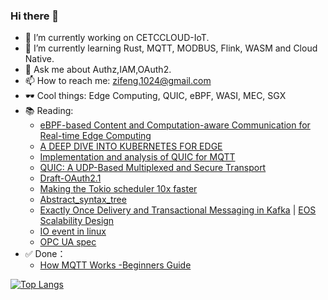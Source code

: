 ### Hi there 👋

- 🔭 I’m currently working on CETCCLOUD-IoT.
- 🌱 I’m currently learning Rust, MQTT, MODBUS, Flink, WASM and Cloud Native.
- 💬 Ask me about Authz,IAM,OAuth2.
- 📫 How to reach me: zifeng.1024@gmail.com
- 🕶️ Cool things: Edge Computing, QUIC, eBPF, WASI, MEC, SGX
- 📚 Reading:
  + [eBPF-based Content and Computation-aware Communication for Real-time Edge Computing](https://arxiv.org/abs/1805.02797)
  + [A DEEP DIVE INTO KUBERNETES FOR EDGE](https://sagarnangare.medium.com/ebook-a-deep-dive-on-kubernetes-for-edge-e0b02af0f41e)
  + [Implementation and analysis of QUIC for MQTT](https://www.researchgate.net/publication/329835020_Implementation_and_analysis_of_QUIC_for_MQTT)
  + [QUIC: A UDP-Based Multiplexed and Secure Transport](https://datatracker.ietf.org/doc/draft-ietf-quic-transport/)
  + [Draft-OAuth2.1](https://tools.ietf.org/html/draft-ietf-oauth-v2-1-00)
  + [Making the Tokio scheduler 10x faster](https://tokio.rs/blog/2019-10-scheduler)
  + [Abstract_syntax_tree](https://en.wikipedia.org/wiki/Abstract_syntax_tree)
  + [Exactly Once Delivery and Transactional Messaging in Kafka](https://docs.google.com/document/d/11Jqy_GjUGtdXJK94XGsEIK7CP1SnQGdp2eF0wSw9ra8/edit#heading=h.xq0ee1vnpz4o) | [EOS Scalability Design](https://docs.google.com/document/d/1LhzHGeX7_Lay4xvrEXxfciuDWATjpUXQhrEIkph9qRE/edit#heading=h.beexgkt7kkor)
  + [IO event in linux](https://web.mit.edu/~yandros/doc/io-events.html)
  + [OPC UA spec](https://opcfoundation.org/developer-tools/specifications-unified-architecture)
- ✅ Done：
  + [How MQTT Works -Beginners Guide](http://www.steves-internet-guide.com/mqtt-works/)
  
[![Top Langs](https://github-readme-stats.vercel.app/api/top-langs/?username=fallingyang&hide=css,html&layout=compact&theme=radical)](https://github.com/curtiseng)
<!--
[![Anurag's github stats](https://github-readme-stats.vercel.app/api?username=fallingyang&count_private=true&theme=radical&show_icons=true)](https://github.com/fallingyang)  


[![Top Langs](https://github-readme-stats.vercel.app/api/top-langs/?username=fallingyang&hide=css,html&layout=compact&theme=radical)](https://github.com/fallingyang)



**fallingyang/fallingyang** is a ✨ _special_ ✨ repository because its `README.md` (this file) appears on your GitHub profile.

Here are some ideas to get you started:

- 🔭 I’m currently working on ...
- 🌱 I’m currently learning ...
- 👯 I’m looking to collaborate on ...
- 🤔 I’m looking for help with ...
- 💬 Ask me about ...
- 📫 How to reach me: ...
- 😄 Pronouns: ...
- ⚡ Fun fact: ...
-->
